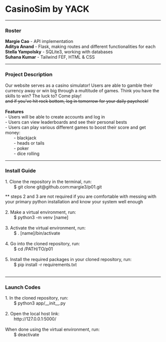 <h1>CasinoSim by YACK</h1>

---

<h3>Roster</h3>
<b>Margie Cao</b> - API implementation <br>
<b>Aditya Anand</b> - Flask, making routes and different functionalities for each <br>
<b>Stella Yampolsky</b> - SQLite3, working with databases <br>
<b>Suhana Kumar</b> - Tailwind FEF, HTML & CSS <br>

---

<h3>Project Description</h3>
<p>Our website serves as a casino simulator! Users are able to gamble their currency away or win big through a multitude of games. Think you have the skills to win? The luck to? Come play! <br><s>and if you've hit rock bottom, log in tomorrow for your daily paycheck!</s><br>  
<br><b>Features</b> <br>
- Users will be able to create accounts and log in <br>
- Users can view leaderboards and see their personal bests <br>
- Users can play various different games to boost their score and get money: <br>
  - blackjack <br>
  - heads or tails <br>
  - poker <br>
  - dice rolling <br>

---

<h3>Install Guide</h3> </p>
<p> 1. Clone the repository in the terminal, run: <br> 
  $ git clone git@github.com:margie3/p01.git <br> 

** steps 2 and 3 are not required if you are comfortable with messing with your primary python installation and know your system well enough <br> <br>
    2. Make a virtual environment, run: <br>
  $ python3 -m venv [name] <br> <br>
    3. Activate the virtual environment, run: <br>
  $ . [name]/bin/activate <br> <br>
    4. Go into the cloned repository, run: <br> 
  $ cd /PATH/TO/p01 <br> <br>
    5. Install the required packages in your cloned repository, run: <br>
  $ pip install -r requirements.txt <br> <br>
      
---

<h3>Launch Codes</h3>
    1. In the cloned repository, run: <br> 
  $ python3 app/__init__.py <br> <br>
    2. Open the local host link: <br>
  http://127.0.0.1:5000/
<br>
<br>
  When done using the virtual environment, run: <br>
  $ deactivate  
